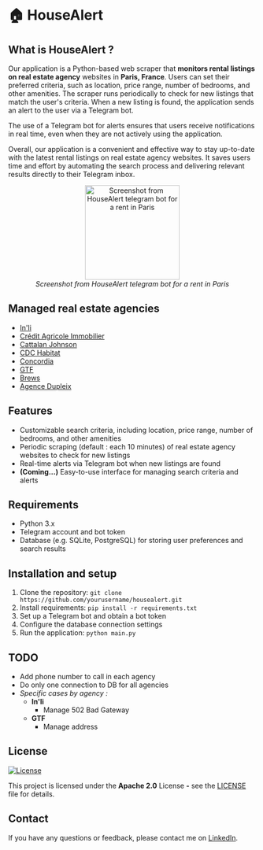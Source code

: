 # 🏠 HouseAlert

## What is HouseAlert ?

Our application is a Python-based web scraper that **monitors rental listings on real estate agency** websites in **Paris, France**. Users can set their preferred criteria, such as location, price range, number of bedrooms, and other amenities. The scraper runs periodically to check for new listings that match the user's criteria. When a new listing is found, the application sends an alert to the user via a Telegram bot.

The use of a Telegram bot for alerts ensures that users receive notifications in real time, even when they are not actively using the application.

Overall, our application is a convenient and effective way to stay up-to-date with the latest rental listings on real estate agency websites. It saves users time and effort by automating the search process and delivering relevant results directly to their Telegram inbox.

<p align="center">
  <img src="https://i.ibb.co/zhjQFPc/Capture-d-e-cran-2024-03-11-a-19-33-25.png" alt="Screenshot from HouseAlert telegram bot for a rent in Paris" style="width:20vw;height:auto;">
  <br>
  <em>Screenshot from HouseAlert telegram bot for a rent in Paris</em>
</p>

## Managed real estate agencies

* [In'li](https://www.inli.fr/)
* [Crédit Agricole Immobilier](https://www.ca-immobilier.fr/)
* [Cattalan Johnson](https://www.cattalanjohnson.com/fr/)
* [CDC Habitat](https://www.cdc-habitat.fr/)
* [Concordia](https://agenceconcordia.com/nos-appartements-a-la-location/)
* [GTF](https://www.gtf.fr/liste-des-biens-loueur)
* [Brews](https://www.brews.fr/)
* [Agence Dupleix](https://dupleix.com)

## Features

* Customizable search criteria, including location, price range, number of bedrooms, and other amenities
* Periodic scraping (default : each 10 minutes) of real estate agency websites to check for new listings
* Real-time alerts via Telegram bot when new listings are found 
* **(Coming...)** Easy-to-use interface for managing search criteria and alerts

## Requirements

* Python 3.x
* Telegram account and bot token
* Database (e.g. SQLite, PostgreSQL) for storing user preferences and search results

## Installation and setup

1. Clone the repository: `git clone https://github.com/yourusername/housealert.git`
2. Install requirements: `pip install -r requirements.txt`
3. Set up a Telegram bot and obtain a bot token
4. Configure the database connection settings
5. Run the application: `python main.py`

## TODO

- Add phone number to call in each agency
- Do only one connection to DB for all agencies
- _Specific cases by agency :_
  - **In'li**
    - Manage 502 Bad Gateway
  - **GTF**
    - Manage address

## License

[![License](https://img.shields.io/badge/License-Apache_2.0-blue.svg)](https://opensource.org/licenses/Apache-2.0)

This project is licensed under the **Apache 2.0** License **-** see the [LICENSE](LICENSE) file for details.

## Contact

If you have any questions or feedback, please contact me on [LinkedIn](https://www.linkedin.com/in/remibiou/). 
